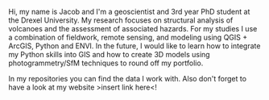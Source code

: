Hi, my name is Jacob and I'm a geoscientist and 3rd year PhD student at the Drexel University. My research focuses on structural analysis of volcanoes 
and the assessment of associated hazards. For my studies I use a combination of fieldwork, remote sensing, and modeling using QGIS + ArcGIS, Python and ENVI. 
In the future, I would like to learn how to integrate my Python skills into GIS and how to create 3D models using photogrammetry/SfM techniques to round 
off my portfolio.

In my repositories you can find the data I work with. Also don't forget to have a look at my website >insert link here<!

<!---
braunerj/braunerj is a ✨ special ✨ repository because its `README.md` (this file) appears on your GitHub profile.
You can click the Preview link to take a look at your changes.
--->
